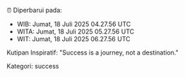 ⏰ Diperbarui pada:
- WIB: Jumat, 18 Juli 2025 04.27.56 UTC
- WITA: Jumat, 18 Juli 2025 05.27.56 UTC
- WIT: Jumat, 18 Juli 2025 06.27.56 UTC

Kutipan Inspiratif:
"Success is a journey, not a destination."


Kategori: success

